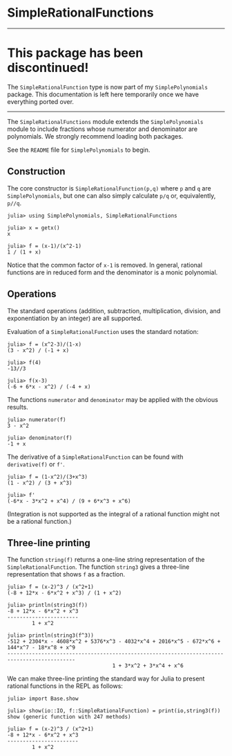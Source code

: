 # SimpleRationalFunctions

---

# This package has been discontinued!

The `SimpleRationalFunction` type is now part of my `SimplePolynomials` package.
This documentation is left here temporarily once we have everything ported over.

----


The `SimpleRationalFunctions` module extends the `SimplePolynomials` module
to include fractions whose numerator and denominator are polynomials.
We strongly recommend loading both packages.

See the `README` file for `SimplePolynomials` to begin.

## Construction

The core constructor is `SimpleRationalFunction(p,q)` where `p` and `q`
are `SimplePolynomials`, but one can also simply calculate `p/q` or, equivalently,
`p//q`.
```
julia> using SimplePolynomials, SimpleRationalFunctions

julia> x = getx()
x

julia> f = (x-1)/(x^2-1)
1 / (1 + x)
```
Notice that the common factor of `x-1` is removed. In general,
rational functions are in reduced form and the denominator is
a monic polynomial.

## Operations

The standard operations (addition, subtraction, multiplication, division,
  and exponentiation by an integer) are all supported.

Evaluation of a `SimpleRationalFunction` uses the standard notation:
```
julia> f = (x^2-3)/(1-x)
(3 - x^2) / (-1 + x)

julia> f(4)
-13//3

julia> f(x-3)
(-6 + 6*x - x^2) / (-4 + x)
```

The functions `numerator` and `denominator` may be applied with
the obvious results.
```
julia> numerator(f)
3 - x^2

julia> denominator(f)
-1 + x
```

The derivative of a `SimpleRationalFunction` can be found with
`derivative(f)` or `f'`.
```
julia> f = (1-x^2)/(3+x^3)
(1 - x^2) / (3 + x^3)

julia> f'
(-6*x - 3*x^2 + x^4) / (9 + 6*x^3 + x^6)
```

(Integration is not supported as the integral of a rational function
might not be a rational function.)

## Three-line printing

The function `string(f)` returns a one-line string representation of
the `SimpleRationalFunction`. The function `string3` gives a three-line
representation that shows `f` as a fraction.
```
julia> f = (x-2)^3 / (x^2+1)
(-8 + 12*x - 6*x^2 + x^3) / (1 + x^2)

julia> println(string3(f))
-8 + 12*x - 6*x^2 + x^3
-----------------------
        1 + x^2

julia> println(string3(f^3))
-512 + 2304*x - 4608*x^2 + 5376*x^3 - 4032*x^4 + 2016*x^5 - 672*x^6 + 144*x^7 - 18*x^8 + x^9
--------------------------------------------------------------------------------------------
                                  1 + 3*x^2 + 3*x^4 + x^6
```

We can make three-line printing the standard way for Julia to present
rational functions in the REPL as follows:
```
julia> import Base.show

julia> show(io::IO, f::SimpleRationalFunction) = print(io,string3(f))
show (generic function with 247 methods)

julia> f = (x-2)^3 / (x^2+1)
-8 + 12*x - 6*x^2 + x^3
-----------------------
        1 + x^2
```
